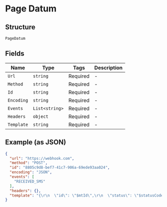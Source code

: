 
# Page Datum

## Structure

`PageDatum`

## Fields

| Name | Type | Tags | Description |
|  --- | --- | --- | --- |
| `Url` | `string` | Required | - |
| `Method` | `string` | Required | - |
| `Id` | `string` | Required | - |
| `Encoding` | `string` | Required | - |
| `Events` | `List<string>` | Required | - |
| `Headers` | `object` | Required | - |
| `Template` | `string` | Required | - |

## Example (as JSON)

```json
{
  "url": "https://webhook.com",
  "method": "POST",
  "id": "8805c9d8-bef7-41c7-906a-69ede93aa024",
  "encoding": "JSON",
  "events": [
    "RECEIVED_SMS"
  ],
  "headers": {},
  "template": "{\r\n  \"id\": \"$mtId\",\r\n  \"status\": \"$statusCode\"\r\n}"
}
```

